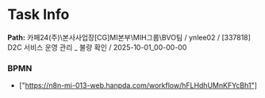 # Task Info

**Path:** 카페24(주)\본사사업장\[CG]MI본부\MIH그룹\BVO팀 / ynlee02 / [337818] D2C 서비스 운영 관리 _ 불량 확인 / 2025-10-01_00-00-00

### BPMN
- ["https://n8n-mi-013-web.hanpda.com/workflow/hFLHdhUMnKFYcBh1"]

